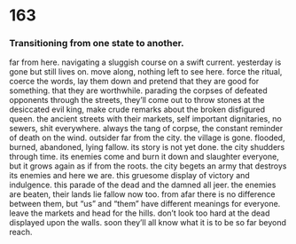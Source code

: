 # 163

### Transitioning from one state to another.

far from here. navigating a sluggish course on a swift current. yesterday is gone but still lives on. move along, nothing left to see here. force the ritual, coerce the words, lay them down and pretend that they are good for something. that they are worthwhile. parading the corpses of defeated opponents through the streets, they’ll come out to throw stones at the desiccated evil king, make crude remarks about the broken disfigured queen. the ancient streets with their markets, self important dignitaries, no sewers, shit everywhere. always the tang of corpse, the constant reminder of death on the wind. outsider far from the city. the village is gone. flooded, burned, abandoned, lying fallow. its story is not yet done. the city shudders through time. its enemies come and burn it down and slaughter everyone, but it grows again as if from the roots. the city begets an army that destroys its enemies and here we are. this gruesome display of victory and indulgence. this parade of the dead and the damned all jeer. the enemies are beaten, their lands lie fallow now too. from afar there is no difference between them, but “us” and “them” have different meanings for everyone. leave the markets and head for the hills. don’t look too hard at the dead displayed upon the walls. soon they’ll all know what it is to be so far beyond reach. 